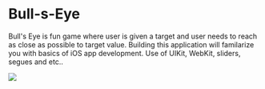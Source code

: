 # Bull-s-Eye
Bull's Eye is fun game where user is given a target and user needs to reach as close as possible to target value.
Building this application will familarize you with basics of iOS app development. Use of UIKit, WebKit, sliders, segues and etc..

<img src = "http://g.recordit.co/CVVrnwNSfp.gif" />
